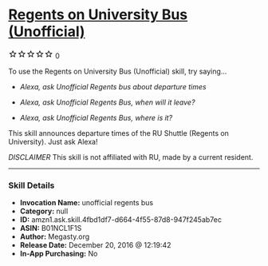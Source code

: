 # [Regents on University Bus (Unofficial)](http://alexa.amazon.com/#skills/amzn1.ask.skill.4fbd1df7-d664-4f55-87d8-947f245ab7ec)
![0 stars](../../images/ic_star_border_black_18dp_1x.png)![0 stars](../../images/ic_star_border_black_18dp_1x.png)![0 stars](../../images/ic_star_border_black_18dp_1x.png)![0 stars](../../images/ic_star_border_black_18dp_1x.png)![0 stars](../../images/ic_star_border_black_18dp_1x.png) 0

To use the Regents on University Bus (Unofficial) skill, try saying...

* *Alexa, ask Unofficial Regents bus about departure times*

* *Alexa, ask Unofficial Regents Bus, when will it leave?*

* *Alexa, ask Unofficial Regents Bus, where is it?*

This skill announces departure times of the RU Shuttle (Regents on University).
Just ask Alexa!

*DISCLAIMER* This skill is not affiliated with RU, made by a current resident.

***

### Skill Details

* **Invocation Name:** unofficial regents bus
* **Category:** null
* **ID:** amzn1.ask.skill.4fbd1df7-d664-4f55-87d8-947f245ab7ec
* **ASIN:** B01NCL1F1S
* **Author:** Megasty.org
* **Release Date:** December 20, 2016 @ 12:19:42
* **In-App Purchasing:** No
